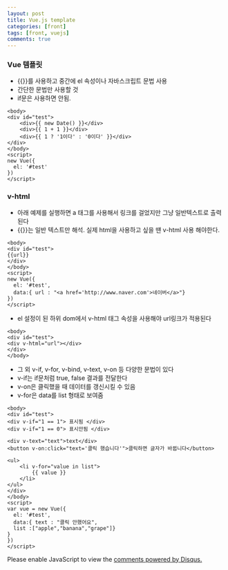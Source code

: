 ```yaml
---
layout: post
title: Vue.js template
categories: [front]
tags: [front, vuejs]
comments: true
---
```

### Vue 템플릿
- {{}}를 사용하고 중간에 el 속성이나 자바스크립트 문법 사용
- 간단한 문법만 사용할 것
- if문은 사용하면 안됨.

~~~
<body>
<div id="test">
    <div>{{ new Date() }}</div>
    <div>{{ 1 + 1 }}</div>
    <div>{{ 1 ? '1이다' : '0이다' }}</div>
</div>
</body>
<script>
new Vue({
  el: '#test'
})
</script>
~~~

### v-html
- 아래 예제를 실행하면 a 태그를 사용해서 링크를 걸었지만 그냥 일반텍스트로 출력된다
- {{}}는 일반 텍스트만 해석. 실제 html을 사용하고 싶을 땐 v-html 사용 해야한다.

~~~
<body>
<div id="test">
{{url}}
</div>
</body>
<script>
new Vue({
  el: '#test',
  data:{ url : "<a href='http://www.naver.com'>네이버</a>"}
})
</script>
~~~
- el 설정이 된 하위 dom에서 v-html 태그 속성을 사용해야 url링크가 적용된다

~~~
<body>
<div id="test">
<div v-html="url"></div>
</div>
</body>
~~~
- 그 외 v-if, v-for, v-bind, v-text, v-on 등 다양한 문법이 있다
- v-if는 if문처럼 true, false 결과를 전달한다
- v-on은 클릭했을 때 데이터를 갱신시킬 수 있음
- v-for은 data를 list 형태로 보여줌

~~~
<body>
<div id="test">
<div v-if="1 == 1"> 표시됨 </div>
<div v-if="1 == 0"> 표시안됨 </div>

<div v-text="text">text</div>
<button v-on:click="text='클릭 했습니다'">클릭하면 글자가 바뀝니다</button>

<ul>
    <li v-for="value in list">
        {{ value }}
    </li>
</ul>
</div>
</body>
<script>
var vue = new Vue({
  el: '#test',
  data:{ text : "클릭 안했어요",
  list :["apple","banana","grape"]}
}
})
</script>
~~~


<div id="disqus_thread"></div>
<script>

/**
*  RECOMMENDED CONFIGURATION VARIABLES: EDIT AND UNCOMMENT THE SECTION BELOW TO INSERT DYNAMIC VALUES FROM YOUR PLATFORM OR CMS.
*  LEARN WHY DEFINING THESE VARIABLES IS IMPORTANT: https://disqus.com/admin/universalcode/#configuration-variables*/
/*
var disqus_config = function () {
this.page.url = PAGE_URL;  // Replace PAGE_URL with your page's canonical URL variable
this.page.identifier = PAGE_IDENTIFIER; // Replace PAGE_IDENTIFIER with your page's unique identifier variable
};
*/
(function() { // DON'T EDIT BELOW THIS LINE
var d = document, s = d.createElement('script');
s.src = 'https://parkwonhui.disqus.com/embed.js';
s.setAttribute('data-timestamp', +new Date());
(d.head || d.body).appendChild(s);
})();
</script>
<noscript>Please enable JavaScript to view the <a href="https://disqus.com/?ref_noscript">comments powered by Disqus.</a></noscript>                          
